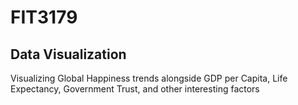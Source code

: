 # FIT3179
## Data Visualization

Visualizing Global Happiness trends alongside GDP per Capita, Life Expectancy, Government Trust, and other interesting factors
